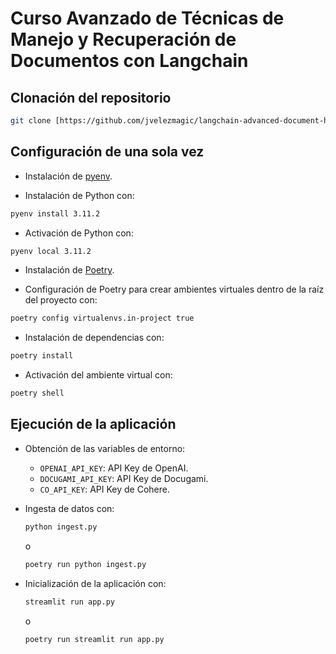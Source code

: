 # Curso Avanzado de Técnicas de Manejo y Recuperación de Documentos con Langchain

## Clonación del repositorio

```bash
git clone [https://github.com/jvelezmagic/langchain-advanced-document-handling-retrieval-techniques-course.git
```

## Configuración de una sola vez

- Instalación de [pyenv](https://github.com/pyenv/pyenv).

- Instalación de Python con:

```bash
pyenv install 3.11.2
```

- Activación de Python con:

```bash
pyenv local 3.11.2
```

- Instalación de [Poetry](https://python-poetry.org/docs/#installation).

- Configuración de Poetry para crear ambientes virtuales dentro de la raíz del proyecto con:

```bash
poetry config virtualenvs.in-project true
```

- Instalación de dependencias con:

```bash
poetry install
```

- Activación del ambiente virtual con:

```bash
poetry shell
```

## Ejecución de la aplicación

- Obtención de las variables de entorno:

    - `OPENAI_API_KEY`: API Key de OpenAI.
    - `DOCUGAMI_API_KEY`: API Key de Docugami.
    - `CO_API_KEY`: API Key de Cohere.

- Ingesta de datos con:

    ```bash
    python ingest.py
    ```

    o
    
    ```bash
    poetry run python ingest.py
    ```

- Inicialización de la aplicación con:

    ```bash
    streamlit run app.py
    ```

    o
        
    ```bash
    poetry run streamlit run app.py
    ```

